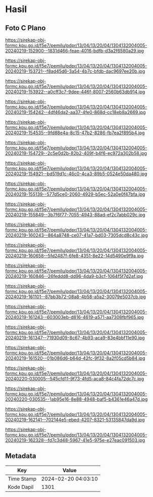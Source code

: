 # Hasil

## Foto C Plano

https://sirekap-obj-formc.kpu.go.id/f5e7/pemilu/pdpr/13/04/13/20/04/1304132004005-20240219-152900--1831d466-feae-4016-bdfb-d3a2f6580a29.jpg

https://sirekap-obj-formc.kpu.go.id/f5e7/pemilu/pdpr/13/04/13/20/04/1304132004005-20240219-153721--f8ad45d6-3a54-4b7c-bfdb-dac9697ee20b.jpg

https://sirekap-obj-formc.kpu.go.id/f5e7/pemilu/pdpr/13/04/13/20/04/1304132004005-20240219-153922--a0cff3c7-9dee-446f-8007-2560b63db914.jpg

https://sirekap-obj-formc.kpu.go.id/f5e7/pemilu/pdpr/13/04/13/20/04/1304132004005-20240219-154242--4df46da2-aa37-4fe0-868d-cc18eb8a2669.jpg

https://sirekap-obj-formc.kpu.go.id/f5e7/pemilu/pdpr/13/04/13/20/04/1304132004005-20240219-154535--9fd88e4a-8c15-47b2-8286-fb7ea2f895b4.jpg

https://sirekap-obj-formc.kpu.go.id/f5e7/pemilu/pdpr/13/04/13/20/04/1304132004005-20240219-154729--2c5e0d2b-82b2-409f-b4f6-ec972a302b58.jpg

https://sirekap-obj-formc.kpu.go.id/f5e7/pemilu/pdpr/13/04/13/20/04/1304132004005-20240219-154921--bd519d1c-46c0-4ca3-89b5-0524e50da480.jpg

https://sirekap-obj-formc.kpu.go.id/f5e7/pemilu/pdpr/13/04/13/20/04/1304132004005-20240219-155139--577d5ce0-2060-4929-b5ec-52a0e0f47bfa.jpg

https://sirekap-obj-formc.kpu.go.id/f5e7/pemilu/pdpr/13/04/13/20/04/1304132004005-20240219-155849--3b7f6f77-7055-4943-88ad-ef2c7abb029c.jpg

https://sirekap-obj-formc.kpu.go.id/f5e7/pemilu/pdpr/13/04/13/20/04/1304132004005-20240219-160243--864a8748-ce07-41a7-bd03-7305dcd8c43c.jpg

https://sirekap-obj-formc.kpu.go.id/f5e7/pemilu/pdpr/13/04/13/20/04/1304132004005-20240219-160658--5fd2487f-6fe8-4351-8e22-14d5490e9f9a.jpg

https://sirekap-obj-formc.kpu.go.id/f5e7/pemilu/pdpr/13/04/13/20/04/1304132004005-20240219-160846--26feddd8-dd96-4da9-b3cf-1064f5f7d2af.jpg

https://sirekap-obj-formc.kpu.go.id/f5e7/pemilu/pdpr/13/04/13/20/04/1304132004005-20240219-161101--87bb3b72-08a8-4b58-a5a2-30079e5037cb.jpg

https://sirekap-obj-formc.kpu.go.id/f5e7/pemilu/pdpr/13/04/13/20/04/1304132004005-20240219-161243--603003eb-d816-4619-a571-aa7308fbf965.jpg

https://sirekap-obj-formc.kpu.go.id/f5e7/pemilu/pdpr/13/04/13/20/04/1304132004005-20240219-161347--71930d09-8c67-4b93-aca9-83e4bbf11e90.jpg

https://sirekap-obj-formc.kpu.go.id/f5e7/pemilu/pdpr/13/04/13/20/04/1304132004005-20240219-161520--01b086d6-b64d-42fc-9f32-8a2f05cd5b84.jpg

https://sirekap-obj-formc.kpu.go.id/f5e7/pemilu/pdpr/13/04/13/20/04/1304132004005-20240220-030005--545cfd11-9f73-4fd5-aca8-84c4fa72dc7c.jpg

https://sirekap-obj-formc.kpu.go.id/f5e7/pemilu/pdpr/13/04/13/20/04/1304132004005-20240220-030535--1ab95e16-8e88-4948-baf5-b4361e46a47d.jpg

https://sirekap-obj-formc.kpu.go.id/f5e7/pemilu/pdpr/13/04/13/20/04/1304132004005-20240219-162141--702144e5-ebed-4207-8321-53135847da9d.jpg

https://sirekap-obj-formc.kpu.go.id/f5e7/pemilu/pdpr/13/04/13/20/04/1304132004005-20240219-162328--fd7c3d48-5967-41e5-975e-e27eac091503.jpg


## Metadata

| Key        | Value               |
| ---------- | ------------------- |
| Time Stamp | 2024-02-20 04:03:10 |
| Kode Dapil | 1301                |



